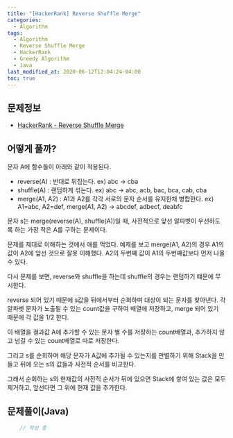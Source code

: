 ```yaml
---
title: "[HackerRank] Reverse Shuffle Merge"
categories: 
  - Algorithm
tags:
  - Algorithm
  - Reverse Shuffle Merge
  - HackerRank
  - Greedy Algorithm
  - Java
last_modified_at: 2020-06-12T12:04:24-04:00
toc: true
---
```

문제정보
-
- [HackerRank - Reverse Shuffle Merge](https://www.hackerrank.com/challenges/reverse-shuffle-merge/problem)

어떻게 풀까?
-
문자 A에 함수들이 아래와 같이 적용된다.
- reverse(A) : 반대로 뒤집는다. ex) abc -> cba
- shuffle(A) : 랜덤하게 섞는다. ex) abc -> abc, acb, bac, bca, cab, cba
- merge(A1, A2) : A1과 A2를 각각 서로의 문자 순서를 유지한채 병합한다. ex) A1=abc, A2=def, merge(A1, A2) -> abcdef, adbecf, deabfc

문자 s는 merge(reverse(A), shuffle(A))일 때, 사전적으로 앞선 알파벳이 우선하도록 하는 가장 작은 A를 구하는 문제이다.

문제를 제대로 이해하는 것에서 애를 먹었다. 예제를 보고 merge(A1, A2)의 경우 A1의 값이 A2에 앞선 것으로 잘못 이해했다. A2의 두번째 값이 A1의 두번째값보다 먼저 나올 수 있다.

다시 문제를 보면, reverse와 shuffle을 하는데 shuffle의 경우는 랜덤하기 떄문에 무시한다.

reverse 되어 있기 때문에 s값을 뒤에서부터 순회하며 대상이 되는 문자를 찾아낸다. 각 알파벳 문자가 노출될 수 있는 count값을 구하여 배열에 저장하고, merge 되어 있기 때문에 각 값을 1/2 한다.

이 배열을 결과값 A에 추가할 수 있는 문자 별 수를 저장하는 count배열과, 추가하지 않고 넘길 수 있는 count배열로 따로 저장한다. 

그리고 s를 순회하며 해당 문자가 A값에 추가될 수 있는지를 판별하기 위해 Stack을 만들고 뒤에 오는 s의 값들과 사전적 순서를 비교한다.

그래서 순회하는 s의 현재값의 사전적 순서가 뒤에 있으면 Stack에 쌓여 있는 값은 모두 제거하고, 앞선다면 그 위에 현재 값을 추가한다.

문제풀이(Java)
-
~~~java
    // 작성 중
~~~